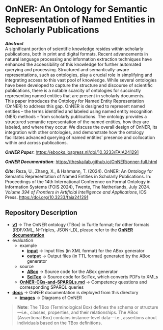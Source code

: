 # OnNER: An Ontology for Semantic Representation of Named Entities in Scholarly Publications

***Abstract***\
A significant portion of scientific knowledge resides within scholarly publications, both in print and digital formats. Recent advancements in natural language processing and information extraction techniques have enhanced the accessibility of this knowledge for further automated querying and processing. Structured and semantically-aware representations, such as ontologies, play a crucial role in simplifying and integrating access to this vast pool of knowledge. While several ontologies have been developed to capture the structure and discourse of scientific publications, there is a notable scarcity of ontologies for succinctly representing named entities that are present in scholarly documents.\
This paper introduces the Ontology for Named Entity Representation (OnNER) to address this gap. OnNER is designed to represent named entities – the terms identified and labeled using named entity recognition (NER) methods – from scholarly publications. The ontology provides a structured semantic representation of the named entities, how they are labeled, and where they occur. We discuss the overall design of OnNER, its integration with other ontologies, and demonstrate how the ontology facilitates advanced querying of named entities’ presence and collocation within and across publications.

***OnNER Paper***: https://ebooks.iospress.nl/doi/10.3233/FAIA241291

***OnNER Documentation***: https://theskailab.github.io/OnNER/onner-full.html

***Cite***: Reza, U., Zhang, X., & Hahmann, T. (2024). OnNER: An Ontology for Semantic Representation of Named Entities in Scholarly Publications. In: Proceedings of the 14th International Conference on Formal Ontology in Information Systems (FOIS 2024), Twente, The Netherlands, July 2024. *Volume 394 of Frontiers in Artificial Intelligence and Applications*, IOS Press. https://doi.org/10.3233/faia241291

## Repository Description

- [**v1**](https://github.com/theSKAILab/OnNER/tree/main/v1) &rarr; The OnNER ontology (TBox) in Turtle format; for other formats (RDF/XML, N-Triples, JSON-LD), please refer to the [**OnNER documentation**](https://theskailab.github.io/OnNER/onner-full.html)
- evaluation
	- example
		- [**input**](https://github.com/theSKAILab/OnNER/tree/main/evaluation/example/input) &rarr; Input files (in XML format) for the ABox generator
		- [**output**](https://github.com/theSKAILab/OnNER/tree/main/evaluation/example/output) &rarr; Output files (in TTL format) generated by the ABox generator
	- source
		- [**ABox**](https://github.com/theSKAILab/OnNER/tree/main/evaluation/source/ABox) &rarr; Source code for the ABox generator
		- [**SciTex**](https://github.com/theSKAILab/OnNER/tree/main/evaluation/source/SciTex) &rarr; Source code for SciTex, which converts PDFs to XMLs
	- [**OnNER-CQs-and-SPARQLs.md**](https://github.com/theSKAILab/OnNER/blob/main/evaluation/OnNER-CQs-and-SPARQLs.md) &rarr; Competency questions and corresponding SPARQL queries
- [**docs**](https://github.com/theSKAILab/OnNER/tree/main/docs) &rarr; OnNER documentation is deployed from this directory
	- [**images**](https://github.com/theSKAILab/OnNER/tree/main/docs/images) &rarr; Diagrams of OnNER

> **Note**: The TBox (Terminological Box) defines the schema or structure—i.e., classes, properties, and their relationships. The ABox (Assertional Box) contains instance-level data—i.e., assertions about individuals based on the TBox definitions.